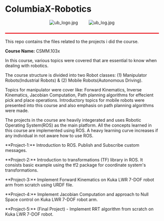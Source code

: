 # ColumbiaX-Robotics
<p align="center">
<img src="https://upload.wikimedia.org/wikipedia/commons/f/fb/EdX_Logo_R_Elm.png" alt="ub_logo.jpg" width="200" height="100">&nbsp;&nbsp;&nbsp;&nbsp;&nbsp;&nbsp;&nbsp;&nbsp;&nbsp;<img src="https://prod-discovery.edx-cdn.org/organization/logos/3d8fc08e-339f-467a-a6c0-2b956ca5d6a0-797c0c6ddbc6.png" alt="ub_log.jpg"> <br>
</p>
<img src="bar.jpg" alt="bar.jpg" width="1100" height="3"> <br>
<p>This repo contains the files related to the projects i did the course.</p>

**Course Name:** CSMM.103x 
<p> 
In this course, various topics were covered that are essential to know when dealing with robotics.</p>

<p> The course structure is divided into two Robot classes: (1) Manipulator Robots(Industrial Robots) & (2) Mobile Robots(Autonomous Driving).</p> 

Topics for manipulator were cover like: Forward Kinematics, Inverse Kinematics, Jacobian Computation, Path planning algorithms for effecient pick and place operations. Introductory topics for mobile robots were presented into this course and also emphasis on path planning algorithms were made. 

<p>
The projects in the course are heavily integerated and uses Robotic Operating System(ROS) as the main platform. All the concepts learned in this course are implemented using ROS. A heavy learning curve increases if any individual in not aware how to use ROS. 
</p>

<p>**Project-1:** Introduction to ROS. Publish and Subscribe custom messages.</p> 
<p>**Project-2:** Introduction to transformations (TF) library in ROS. It consists basic example using the tf2 package for coordinate system's transformations.</p> 
<p> **Project-3:** Implement Forward Kinematics on Kuka LWR 7-DOF robot arm from scratch using URDF file. </p> 
<p>**Project-4:** Implement Jacobian Computation and approach to Null Space control on Kuka LWR 7-DOF robot arm. </p> 
<p>**Project-5:** (Final Project) - Implement RRT algorithm from scratch on Kuka LWR 7-DOF robot. </p> 
